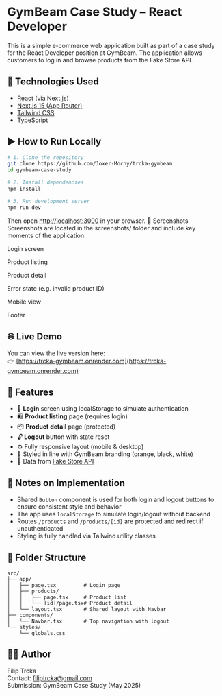 # GymBeam Case Study – React Developer

This is a simple e-commerce web application built as part of a case study for the React Developer position at GymBeam. The application allows customers to log in and browse products from the Fake Store API.

## 🔧 Technologies Used

- [React](https://react.dev/) (via Next.js)
- [Next.js 15 (App Router)](https://nextjs.org/)
- [Tailwind CSS](https://tailwindcss.com/)
- TypeScript

## ▶️ How to Run Locally

```bash
# 1. Clone the repository
git clone https://github.com/Joxer-Mocny/trcka-gymbeam
cd gymbeam-case-study

# 2. Install dependencies
npm install

# 3. Run development server
npm run dev
```

Then open [http://localhost:3000](http://localhost:3000) in your browser.
📸 Screenshots
Screenshots are located in the screenshots/ folder and include key moments of the application:

Login screen

Product listing

Product detail

Error state (e.g. invalid product ID)

Mobile view

Footer

## 🌐 Live Demo

You can view the live version here:  
👉 [https://trcka-gymbeam.onrender.com](https://trcka-gymbeam.onrender.com)


## 🚀 Features

- 🔐 **Login** screen using localStorage to simulate authentication
- 🛍️ **Product listing** page (requires login)
- 📦 **Product detail** page (protected)
- 🔓 **Logout** button with state reset
- ⚙️ Fully responsive layout (mobile & desktop)
- 🎨 Styled in line with GymBeam branding (orange, black, white)
- 📡 Data from [Fake Store API](https://fakestoreapi.com/)

## 🧠 Notes on Implementation

- Shared `Button` component is used for both login and logout buttons to ensure consistent style and behavior
- The app uses `localStorage` to simulate login/logout without backend
- Routes `/products` and `/products/[id]` are protected and redirect if unauthenticated
- Styling is fully handled via Tailwind utility classes

## 📁 Folder Structure

```
src/
├── app/
│   ├── page.tsx         # Login page
│   ├── products/
│   │   ├── page.tsx     # Product list
│   │   └── [id]/page.tsx# Product detail
│   └── layout.tsx       # Shared layout with Navbar
├── components/
│   └── Navbar.tsx       # Top navigation with logout
└── styles/
    └── globals.css
```

## 👨‍💻 Author

Filip Trcka  
Contact: filiptrcka@gmail.com  
Submission: GymBeam Case Study (May 2025)